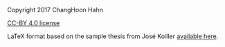 Copyright 2017 ChangHoon Hahn 

[CC-BY 4.0 license](https://creativecommons.org/licenses/by/4.0/)

LaTeX format based on the sample thesis from José Koiller [available
here](http://www.math.nyu.edu/student_resources/misc.php).
